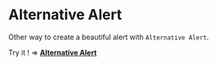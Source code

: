# Alternative Alert
Other way to create a beautiful alert with `Alternative Alert`.

Try it ! &rArr; [**Alternative Alert**](https://aldyrifaldi.github.io/Alternative-Alert)

